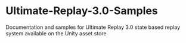 # Ultimate-Replay-3.0-Samples
Documentation and samples for Ultimate Replay 3.0 state based replay system available on the Unity asset store
